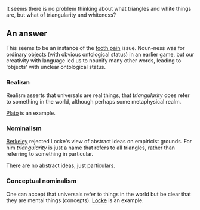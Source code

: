 
It seems there is no problem thinking about what triangles and white things are, 
but what of triangularity and whiteness?

## An answer

This seems to be an instance of the [tooth pain](/docs/phil/situations/toothpain.qmd) 
issue. Noun-ness was for ordinary objects (with obvious ontological status) in 
an earlier game, but our creativity with language led us to nounify many other 
words, leading to 'objects' with unclear ontological status.

### Realism

Realism asserts that universals are real things, that *triangularity* does refer 
to something in the world, although perhaps some metaphysical realm.

[Plato](/docs/phil/people/plato/index.qmd) is an example.

### Nominalism

[Berkeley](/docs/phil/people/berkeley/index.qmd) rejected Locke's view of abstract ideas on empiricist grounds. For him 
*triangularity* is just a name that refers to all triangles, rather than 
referring to something in particular.

There are no abstract ideas, just particulars.

### Conceptual nominalism

One can accept that universals refer to things in the world but be clear that 
they are mental things (concepts). [Locke](/docs/phil/people/locke/index.qmd) is an example.
